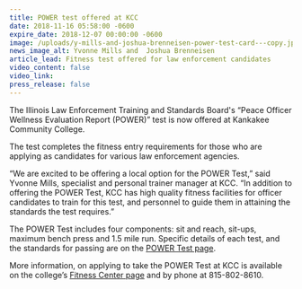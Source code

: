 ```yaml
---
title: POWER test offered at KCC
date: 2018-11-16 05:58:00 -0600
expire_date: 2018-12-07 00:00:00 -0600
image: /uploads/y-mills-and-joshua-brenneisen-power-test-card---copy.jpeg
news_image_alt: Yvonne Mills and  Joshua Brenneisen
article_lead: Fitness test offered for law enforcement candidates
video_content: false
video_link:
press_release: false
---
```


The Illinois Law Enforcement Training and Standards Board's “Peace Officer Wellness Evaluation Report (POWER)” test is now offered at Kankakee Community College.

The test completes the fitness entry requirements for those who are applying as candidates for various law enforcement agencies.

“We are excited to be offering a local option for the POWER Test,” said Yvonne Mills, specialist and personal trainer manager at KCC. “In addition to offering the POWER Test, KCC has high quality fitness facilities for officer candidates to train for this test, and personnel to guide them in attaining the standards the test requires.”

The POWER Test includes four components: sit and reach, sit-ups, maximum bench press and 1.5 mile run. Specific details of each test, and the standards for passing are on the [POWER Test page](https://athletics.kcc.edu/facilities/power-test/.).

More information, on applying to take the POWER Test at KCC is available on the college’s [Fitness Center page](https://athletics.kcc.edu/facilities/power-test/.) and by phone at 815-802-8610.